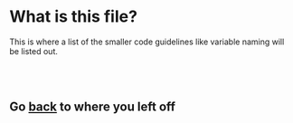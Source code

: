 # What is this file?

This is where a list of the smaller code guidelines like variable naming will
be listed out.

<br><br>

## Go [back](../README.md#The%20requirements) to where you left off